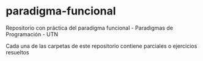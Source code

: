 # paradigma-funcional

Repositorio con práctica del paradigma funcional - Paradigmas de Programación - UTN

Cada una de las carpetas de este repositorio contiene parciales o ejercicios resueltos
